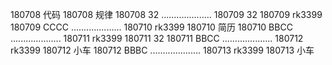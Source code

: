 180708  代码
180708  规律
180708  32
....................
180709  32
180709  rk3399
180709  CCCC
....................
180710  rk3399
180710  简历
180710  BBCC
....................
180711  rk3399
180711  32
180711  BBCC
....................
180712  rk3399
180712  小车
180712  BBBC
....................
180713  rk3399
180713  小车
